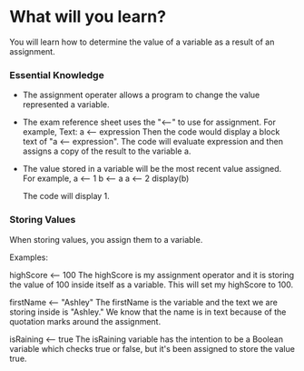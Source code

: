 ---
---

# What will **you** learn?

You will learn how to determine the value of a variable as a result of an assignment.

### Essential Knowledge

- The assignment operater allows a program to change the value represented  a variable. 
- The exam reference sheet uses the "⟵" to use for assignment. For example,
    Text: a ⟵ expression
    Then the code would display a block text of "a ⟵ expression". The code will evaluate expression and then assigns a copy of the result to the variable a. 
- The value stored in a variable will be the most recent value assigned. For example,
    a ⟵ 1
    b ⟵ a
    a ⟵ 2
    display(b)

    The code will display 1. 


### Storing Values

When storing values, you assign them to a variable. 

Examples: 

highScore ⟵ 100
The highScore is my assignment operator and it is storing the value of 100 inside itself as a variable. This will set my highScore to 100. 

firstName ⟵ "Ashley"
The firstName is the variable and the text we are storing inside is "Ashley." We know that the name is in text because of the quotation marks around the assignment.

isRaining ⟵ true
The isRaining variable has the intention to be a Boolean variable which checks true or false, but it's been assigned to store the value true.